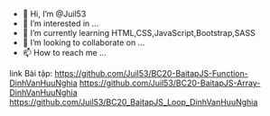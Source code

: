 - 👋 Hi, I’m @Juil53
- 👀 I’m interested in ...
- 🌱 I’m currently learning HTML,CSS,JavaScript,Bootstrap,SASS
- 💞️ I’m looking to collaborate on ...
- 📫 How to reach me ...

<!---
Juil53/Juil53 is a ✨ special ✨ repository because its `README.md` (this file) appears on your GitHub profile.
You can click the Preview link to take a look at your changes.
--->


link Bài tập:
https://github.com/Juil53/BC20-BaitapJS-Function-DinhVanHuuNghia
https://github.com/Juil53/BC20-BaitapJS-Array-DinhVanHuuNghia
https://github.com/Juil53/BC20_BaitapJS_Loop_DinhVanHuuNghia
